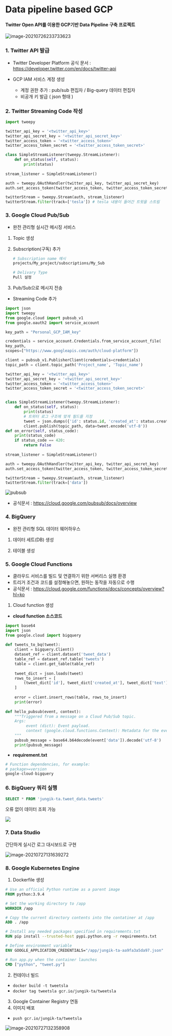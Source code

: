 # Data pipeline based GCP

#### Twitter Open API를 이용한 GCP기반 Data Pipeline 구축 프로젝트

![image-20210726233733623](https://github.com/JIKMAN/data-engineer-roadmap/blob/master/img/image-20210726233733623.png?raw=true)

### 1. Twitter API 발급

* Twitter Developer Platform 공식 문서 : https://developer.twitter.com/en/docs/twitter-api

* GCP IAM 서비스 계정 생성

  * 계정 권한 추가 : pub/sub 편집자 / Big-query 데이터 편집자
  * 비공개 키 발급 ( json 형태 )

  

### 2. Twitter Streaming Code 작성

```python
import tweepy

twitter_api_key = '<twitter_api_key>'
twitter_api_secret_key = '<twitter_api_secret_key>'
twitter_access_token = '<twitter_access_token>'
twitter_access_token_secret = '<twitter_access_token_secret>'

class SimpleStreamListener(tweepy.StreamListener):
	def on_status(self, status):
		print(status)
        
stream_listener = SimpleStreamListener()

auth = tweepy.OAuthHandler(twitter_api_key, twitter_api_secret_key)
auth.set_access_token(twitter_access_token, twitter_access_token_secret)

twitterStream = tweepy.Stream(auth, stream_listener)
twitterStream.filter(track=['tesla']) # tesla 내용이 들어간 트윗을 스트림
```



### 3. Google Cloud Pub/Sub

* 완전 관리형 실시간 메시징 서비스

1. Topic 생성

2. Subscription(구독) 추가

   ```bash
   # Subscription name 예시
   projects/My_project/subscriptions/My_Sub
   
   # Delivary Type
   Pull 설정
   ```

3.  Pub/Sub으로 메시지 전송

   * Streaming Code 추가

```python
import json
import tweepy
from google.cloud import pubsub_v1
from google.oauth2 import service_account

key_path = "Personal_GCP_IAM_key"

credentials = service_account.Credentials.from_service_account_file(
key_path,
scopes=["https://www.googleapis.com/auth/cloud-platform"])

client = pubsub_v1.PublisherClient(credentials=credentials)
topic_path = client.topic_path('Project_name', 'Topic_name')

twitter_api_key = '<twitter_api_key>'
twitter_api_secret_key = '<twitter_api_secret_key>'
twitter_access_token = '<twitter_access_token>'
twitter_access_token_secret = '<twitter_access_token_secret>'


class SimpleStreamListener(tweepy.StreamListener):
	def on_status(self, status):
		print(status)
        # 트위터 로그 구조에 맞게 필드를 지정
		tweet = json.dumps({'id': status.id, 'created_at': status.created_at, 'text': status.text}, default=str)
		client.publish(topic_path, data=tweet.encode('utf-8'))
def on_error(self, status_code):
	print(status_code)
	if status_code == 420:
		return False
    
stream_listener = SimpleStreamListener()

auth = tweepy.OAuthHandler(twitter_api_key, twitter_api_secret_key)
auth.set_access_token(twitter_access_token, twitter_access_token_secret)

twitterStream = tweepy.Stream(auth, stream_listener)
twitterStream.filter(track=['data'])
```

![pubsub](https://github.com/JIKMAN/data-engineer-roadmap/blob/master/img/pubsub.png?raw=true)

* 공식문서 : https://cloud.google.com/pubsub/docs/overview

  
  

### 4. BigQuery

* 완전 관리형 SQL 데이터 웨어하우스

1. 데이터 세트(DB) 생성

2. 테이블 생성

   

### 5. Google Cloud Functions

*  클라우드 서비스를 빌드 및 연결하기 위한 서버리스 실행 환경
* 트리거 조건과 코드를 설정해놓으면, 원하는 동작을 자동으로 수행
* 공식문서 : https://cloud.google.com/functions/docs/concepts/overview?hl=ko



1. Cloud function 생성

* __cloud function 소스코드__

```python
import base64		
import json		
from google.cloud import bigquery		
		
def tweets_to_bq(tweet):		
    client = bigquery.Client()		
    dataset_ref = client.dataset('tweet_data')		
    table_ref = dataset_ref.table('tweets')		
    table = client.get_table(table_ref)		
	
    tweet_dict = json.loads(tweet)		
    rows_to_insert = [	
        (tweet_dict['id'], tweet_dict['created_at'], tweet_dict['text'])
    ]	
	
    error = client.insert_rows(table, rows_to_insert)		
    print(error)		
		
def hello_pubsub(event, context):		
    """Triggered from a message on a Cloud Pub/Sub topic.		
    Args:		
         event (dict): Event payload.		
         context (google.cloud.functions.Context): Metadata for the event.		
    """		
    pubsub_message = base64.b64decode(event['data']).decode('utf-8')	
    print(pubsub_message)		
```

* __requirement.txt__

```python
# Function dependencies, for example:
# package>=version
google-cloud-bigquery
```





### 6. BigQuery 쿼리 실행

```sql
SELECT * FROM 'jungik-ta.tweet_data.tweets'
```

오류 없이 데이터 조회 가능

![](../img/tesla.png)



### 7. Data Studio

간단하게 실시간 로그 대시보드로 구현

![image-20210727131639272](../img/dash.png)





### 8. Google Kubernetes Engine

1. Dockerfile 생성

```dockerfile
# Use an official Python runtime as a parent image
FROM python:3.9.4

# Set the working directory to /app
WORKDIR /app

# Copy the current directory contents into the contatiner at /app
ADD . /app

# Install any needed packages specified in requirements.txt
RUN pip install --trusted-host pypi.python.org -r requirements.txt

# Define environment variable
ENV GOOGLE_APPLICATION_CREDENTIALS="/app/jungik-ta-aa9fa3a5da97.json"

# Run app.py when the container launches
CMD ["python", "tweet.py"]
```

2. 컨테이너 빌드

* `docker build -t tweetsla`
* `docker tag tweetsla gcr.io/jungik-ta/tweetsla`

3. Google Container Registry 연동
4. 이미지 배포

* `push gcr.io/jungik-ta/tweetsla`

![image-20210727132358908](../img/container.png)

